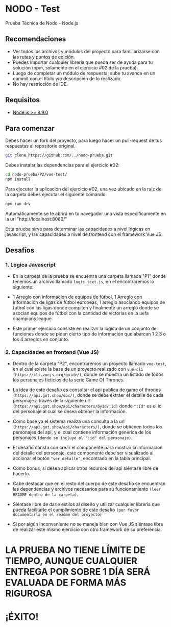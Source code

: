 # NODO - Test
Prueba Técnica de Nodo - Node.js

## Recomendaciones

* Ver todos los archivos y módulos del proyecto para familiarizarse con las rutas y puntos de edición.
* Puedes importar cualquier librería que pueda ser de ayuda para tu solución (npm, solamente en el ejercicio #02 de la prueba).
* Luego de completar un módulo de respuesta, sube tu avance en un commit con el título y/o descripción de lo realizado.
* No hay restricción de IDE.

## Requisitos

* [Node.js >= 8.9.0](https://nodejs.org/en/)

## Para comenzar

Debes hacer un fork del proyecto, para luego hacer un pull-request de tus respuestas al repositorio original.

```sh
git clone https://github.com/../nodo-prueba.git

```

Debes instalar las dependencias para el ejercicio #02:

```sh
cd nodo-prueba/P2/vue-test/
npm install
```

Para ejecutar la aplicación del ejercicio #02, una vez ubicado en la raiz de la carpeta debes ejecutar el siguiente comando:

```sh
npm run dev
```

Automáticamente se te abrirá en tu navegador una vista específicamente en la url "http://localhost:8080/"

Esta prueba sirve para determinar las capacidades a nivel lógicas en javascript, y las capacidades a nivel de frontend con el framework Vue JS.

## Desafíos

### 1. Logica Javascript
* En la carpeta de la prueba se encuentra una carpeta llamada "P1" donde tenemos un archivo llamado `logic-text.js`, en el encontraremos lo siguiente:

* 1 Arreglo con información de equipos de fútbol, 1 Arreglo con información de ligas de fútbol europeas, 1 arreglo asociando equipos de fútbol con las ligas donde compiten y finalmente un arreglo donde se asocian equipos de fútbol con la cantidad de victorias en la uefa champions league

* Este primer ejercicio consiste en realizar la lógica de un conjunto de funciones donde se piden cierto tipo de información que abarcan 1 2 3 o los 4 arreglos en conjunto.

### 2. Capacidades en frontend (Vue JS)
* Dentro de la carpeta "P2", encontraremos un proyecto llamado `vue-test`, en el cual existe la base de un proyecto realizado con `vue-cli (https://cli.vuejs.org/guide/)`, donde se muestra un listado de todos los personajes ficticios de la serie Game Of Thrones.

* La idea de este desafío es consultar el api publica de game of thrones `(https://api.got.show/doc/)`, donde se debe extraer el detalle de cada personaje a través de la siguiente url `(https://api.got.show/api/characters/byId/:id)` donde `":id"` es el id del personaje al cual se desea obtener la información.

* Como base ya el sistema realiza una consulta a la url `(https://api.got.show/api/characters/)`, donde se obtienen todos los personajes del api, y el cual contiene información genérica de los personajes `(donde se incluye el ":id" del personaje)`.

* El desafío consta con crear el componente para mostrar la información del detalle del personaje, este componente debe ser visualizado al accionar el botón `"ver detalle"`, encontrado en la tabla principal.

* Como bonus, si desea aplicar otros recursos del api siéntase libre de hacerlo.

* Cabe destacar que en el resto del cuerpo de este desafío se encuentran las dependencias y archivos necesarios para su funcionamiento `(leer README dentro de la carpeta)`.

* Siéntase libre de darle estilos al diseño y utilizar cualquier librería que pueda facilitarle el cumplimiento de este desafío `(por favor documentarla en el readme del proyecto)`

* Si por algún inconveniente no se maneja bien con Vue JS siéntase libre de realizar este mismo ejercicio con otro framework de su preferencia.

# LA PRUEBA NO TIENE LÍMITE DE TIEMPO, AUNQUE CUALQUIER ENTREGA POR SOBRE 1 DÍA SERÁ EVALUADA DE FORMA MÁS RIGUROSA

# ¡ÉXITO!
